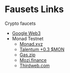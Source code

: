 # Fausets Links
Crypto faucets
- [Google Web3](https://cloud.google.com/application/web3/faucet)
- Monad Testnet
    - [Monad.xyz](https://testnet.monad.xyz/)
    - [Talentum +0.3 $MON](https://monad.talentum.id/projects/loot-go)
    - [Gas.zip](https://www.gas.zip/faucet/monad)
    - [Mozi.finance](https://app.mozi.finance/)
    - [Thirdweb.com](https://thirdweb.com/monad-testnet)
